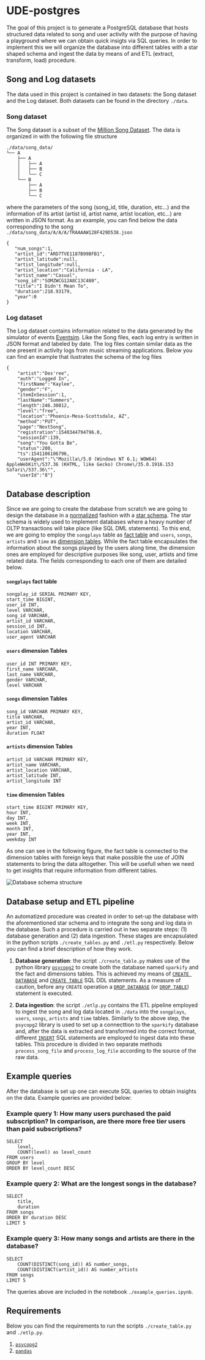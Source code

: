 # UDE-postgres

The goal of this project is to generate a PostgreSQL database that hosts structured data related to song and user activity with the purpose of having a playground where we can obtain quick insigts via SQL queries. In order to implement this we will organize the database into different tables with a star shaped schema and ingest the data by means of and ETL (extract, transform, load) procedure.

## Song and Log datasets

The data used in this project is contained in two datasets: the Song dataset and the Log dataset. Both datasets can be found in the directory `./data`. 

### Song dataset

The Song dataset is a subset of the [Million Song Dataset](http://millionsongdataset.com). The data is organized in with the following file structure 

```
./data/song_data/
└── A
    ├── A
    │   ├── A
    │   ├── B
    │   └── C
    └── B
        ├── A
        ├── B
        └── C
```

where the parameters of the song (song_id, title, duration, etc...) and the information of its artist (artist id, artist name, artist location, etc...) are written in JSON format. As an example, you can find below the data corresponding to the song `./data/song_data/A/A/A/TRAAAAW128F429D538.json`

```
{
   "num_songs":1,
   "artist_id":"ARD7TVE1187B99BFB1",
   "artist_latitude":null,
   "artist_longitude":null,
   "artist_location":"California - LA",
   "artist_name":"Casual",
   "song_id":"SOMZWCG12A8C13C480",
   "title":"I Didn't Mean To",
   "duration":218.93179,
   "year":0
}
```

### Log dataset

The Log dataset contains information related to the data generated by the simulator of events [Eventsim](https://github.com/Interana/eventsim). Like the Song files, each log entry is written in JSON format and labeled by date. The log files contain similar data as the one present in activity logs from music streaming applications. Below you can find an example that ilustrates the schema of the log files 

```
{
    "artist":"Des'ree",
    "auth":"Logged In", 
    "firstName":"Kaylee",
    "gender":"F",
    "itemInSession":1,
    "lastName":"Summers",
    "length":246.30812,
    "level":"free",
    "location":"Phoenix-Mesa-Scottsdale, AZ",
    "method":"PUT",
    "page":"NextSong",
    "registration":1540344794796.0,
    "sessionId":139,
    "song":"You Gotta Be",
    "status":200,
    "ts":1541106106796,
    "userAgent":"\"Mozilla\/5.0 (Windows NT 6.1; WOW64) AppleWebKit\/537.36 (KHTML, like Gecko) Chrome\/35.0.1916.153 Safari\/537.36\"",
    "userId":"8"}
```

## Database description

Since we are going to create the database from scratch we are going to design the database in a [normalized](https://en.wikipedia.org/wiki/Database_normalization) fashion with a [star schema](https://www.guru99.com/star-snowflake-data-warehousing.html). The star schema is widely used to implement databases where a heavy number of OLTP transactions will take place (like SQL DML statements). To this end, we are going to employ the `songplays` table as [fact table](https://en.wikipedia.org/wiki/Fact_table) and `users`, `songs`, `artists` and `time` as [dimension tables](https://en.wikipedia.org/wiki/Dimension_(data_warehouse)). While the fact table encapsulates the information about the songs played by the users along time, the dimension ones are employed for descriptive purposes like song, user, artists and time related data. The fields corresponding to each one of them are detailed below.

#### `songplays` fact table

```
songplay_id SERIAL PRIMARY KEY,
start_time BIGINT, 
user_id INT, 
level VARCHAR, 
song_id VARCHAR, 
artist_id VARCHAR, 
session_id INT, 
location VARCHAR, 
user_agent VARCHAR
```

#### `users` dimension Tables

```
user_id INT PRIMARY KEY,
first_name VARCHAR,
last_name VARCHAR,
gender VARCHAR,
level VARCHAR
```

#### `songs` dimension Tables

```
song_id VARCHAR PRIMARY KEY,
title VARCHAR,
artist_id VARCHAR,
year INT,
duration FLOAT
```

#### `artists` dimension Tables

```
artist_id VARCHAR PRIMARY KEY,
artist_name VARCHAR,
artist_location VARCHAR,
artist_latitude INT,
artist_longitude INT
````

#### `time` dimension Tables

```
start_time BIGINT PRIMARY KEY,
hour INT,
day INT,
week INT,
month INT,
year INT,
weekday INT
```

As one can see in the following figure, the fact table is connected to the dimension tables with foreign keys that make possible the use of JOIN statements to bring the data alltogether. This will be usefull when we need to get insights that require information from different tables. 

![Database schema structure](./fig/star.png)

## Database setup and ETL pipeline

An automatized procedure was created in order to set-up the database with the aforementioned star schema and to integrate the song and log data in the database. Such a procedure is carried out in two separate steps: (1) database generation and (2) data ingestion. These stages are encapsulated in the python scripts `./create_tables.py` and `./etl.py` respectively. Below you can find a brief description of how they work. 

1. **Database generation**: the script `./create_table.py` makes use of the python library [`psycopg2`](https://www.psycopg.org/docs/) to create both the database named `sparkify` and the fact and dimensions tables. This is achieved my means of [`CREATE DATABASE`](https://www.postgresql.org/docs/9.0/sql-createdatabase.html) and [`CREATE TABLE`](https://www.postgresql.org/docs/10/sql-createtable.html) SQL DDL statements. As a measure of caution, before any `CREATE` operation a [`DROP DATABASE`](https://www.postgresql.org/docs/10/sql-dropdatabase.html) (or [`DROP TABLE`](https://www.postgresql.org/docs/10/sql-droptable.html)) statement is executed.

2. **Data ingestion**: the script `./etlp.py` contains the ETL pipeline employed to ingest the song and log data located in `./data` into the `songplays`, `users`, `songs`, `artists` and `time` tables. Similarly to the above step, the `psycopg2` library is used to set up a connecttion to the `sparkify` database and, after the data is extracted and transformed into the correct format, different [`INSERT`](https://www.postgresql.org/docs/10/sql-insert.html) SQL statements are employed to ingest data into these tables. This procedure is divided in two separate methods `process_song_file` and `process_log_file` according to the source of the raw data.

## Example queries

After the database is set up one can execute SQL queries to obtain insights on the data. Example queries are provided below:

### Example query 1: How many users purchased the paid subscription? In comparison, are there more free tier users than paid subscriptions?

```
SELECT 
    level, 
    COUNT(level) as level_count 
FROM users 
GROUP BY level 
ORDER BY level_count DESC
```

### Example query 2: What are the longest songs in the database?

```
SELECT 
    title, 
    duration 
FROM songs 
ORDER BY duration DESC 
LIMIT 5
```

### Example query 3: How many songs and artists are there in the database?

```
SELECT
    COUNT(DISTINCT(song_id)) AS number_songs, 
    COUNT(DISTINCT(artist_id)) AS number_artists 
FROM songs 
LIMIT 5
```

The queries above are included in the notebook `./example_queries.ipynb`.

## Requirements

Below you can find the requirements to run the scripts `./create_table.py` and `./etlp.py`.

1. [`psycopg2`](https://www.psycopg.org/docs/)
2. [`pandas`](https://pandas.pydata.org/)
